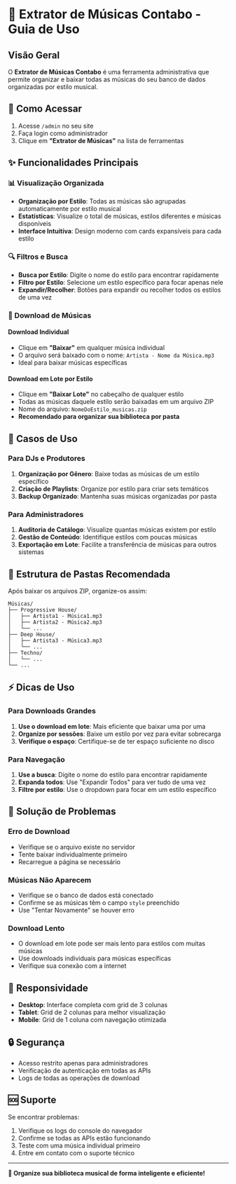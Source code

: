 # 🎵 Extrator de Músicas Contabo - Guia de Uso

## Visão Geral
O **Extrator de Músicas Contabo** é uma ferramenta administrativa que permite organizar e baixar todas as músicas do seu banco de dados organizadas por estilo musical.

## 🚀 Como Acessar
1. Acesse `/admin` no seu site
2. Faça login como administrador
3. Clique em **"Extrator de Músicas"** na lista de ferramentas

## ✨ Funcionalidades Principais

### 📊 Visualização Organizada
- **Organização por Estilo**: Todas as músicas são agrupadas automaticamente por estilo musical
- **Estatísticas**: Visualize o total de músicas, estilos diferentes e músicas disponíveis
- **Interface Intuitiva**: Design moderno com cards expansíveis para cada estilo

### 🔍 Filtros e Busca
- **Busca por Estilo**: Digite o nome do estilo para encontrar rapidamente
- **Filtro por Estilo**: Selecione um estilo específico para focar apenas nele
- **Expandir/Recolher**: Botões para expandir ou recolher todos os estilos de uma vez

### 💾 Download de Músicas

#### Download Individual
- Clique em **"Baixar"** em qualquer música individual
- O arquivo será baixado com o nome: `Artista - Nome da Música.mp3`
- Ideal para baixar músicas específicas

#### Download em Lote por Estilo
- Clique em **"Baixar Lote"** no cabeçalho de qualquer estilo
- Todas as músicas daquele estilo serão baixadas em um arquivo ZIP
- Nome do arquivo: `NomeDoEstilo_musicas.zip`
- **Recomendado para organizar sua biblioteca por pasta**

## 🎯 Casos de Uso

### Para DJs e Produtores
1. **Organização por Gênero**: Baixe todas as músicas de um estilo específico
2. **Criação de Playlists**: Organize por estilo para criar sets temáticos
3. **Backup Organizado**: Mantenha suas músicas organizadas por pasta

### Para Administradores
1. **Auditoria de Catálogo**: Visualize quantas músicas existem por estilo
2. **Gestão de Conteúdo**: Identifique estilos com poucas músicas
3. **Exportação em Lote**: Facilite a transferência de músicas para outros sistemas

## 📁 Estrutura de Pastas Recomendada

Após baixar os arquivos ZIP, organize-os assim:
```
Músicas/
├── Progressive House/
│   ├── Artista1 - Música1.mp3
│   ├── Artista2 - Música2.mp3
│   └── ...
├── Deep House/
│   ├── Artista3 - Música3.mp3
│   └── ...
├── Techno/
│   └── ...
└── ...
```

## ⚡ Dicas de Uso

### Para Downloads Grandes
1. **Use o download em lote**: Mais eficiente que baixar uma por uma
2. **Organize por sessões**: Baixe um estilo por vez para evitar sobrecarga
3. **Verifique o espaço**: Certifique-se de ter espaço suficiente no disco

### Para Navegação
1. **Use a busca**: Digite o nome do estilo para encontrar rapidamente
2. **Expanda todos**: Use "Expandir Todos" para ver tudo de uma vez
3. **Filtre por estilo**: Use o dropdown para focar em um estilo específico

## 🔧 Solução de Problemas

### Erro de Download
- Verifique se o arquivo existe no servidor
- Tente baixar individualmente primeiro
- Recarregue a página se necessário

### Músicas Não Aparecem
- Verifique se o banco de dados está conectado
- Confirme se as músicas têm o campo `style` preenchido
- Use "Tentar Novamente" se houver erro

### Download Lento
- O download em lote pode ser mais lento para estilos com muitas músicas
- Use downloads individuais para músicas específicas
- Verifique sua conexão com a internet

## 📱 Responsividade
- **Desktop**: Interface completa com grid de 3 colunas
- **Tablet**: Grid de 2 colunas para melhor visualização
- **Mobile**: Grid de 1 coluna com navegação otimizada

## 🔒 Segurança
- Acesso restrito apenas para administradores
- Verificação de autenticação em todas as APIs
- Logs de todas as operações de download

## 🆘 Suporte
Se encontrar problemas:
1. Verifique os logs do console do navegador
2. Confirme se todas as APIs estão funcionando
3. Teste com uma música individual primeiro
4. Entre em contato com o suporte técnico

---

**🎵 Organize sua biblioteca musical de forma inteligente e eficiente!**




